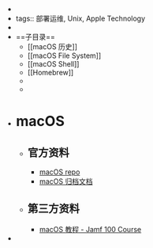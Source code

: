-
- tags:: 部署运维, Unix, Apple Technology
-
- ==子目录==
	- [[macOS 历史]]
	- [[macOS File System]]
	- [[macOS Shell]]
	- [[Homebrew]]
	-
	-
- # macOS
	- ## 官方资料
		- [macOS repo](https://github.com/apple-oss-distributions/distribution-macOS/tree/macos-132)
		- [macOS 归档文档](https://developer.apple.com/library/archive/navigation/)
	- ## 第三方资料
		- [macOS 教程 - Jamf 100 Course](https://docs.jamf.com/customer-education/jamf-100-course/5.0/Introduction.html)
-